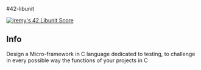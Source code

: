#42-libunit

[![jremy's 42 Libunit Score](https://badge42.vercel.app/api/v2/cl27cprhd001109mercwbbu5l/project/2452009)](https://github.com/JaeSeoKim/badge42)
## Info

Design a Micro-framework in C language dedicated to testing, to challenge in every possible way the functions of your projects in C
